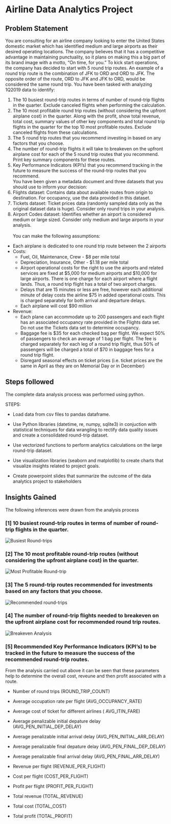 # Airline Data Analytics Project


## Problem Statement

You are consulting for an airline company looking to enter the United States domestic market which has identified medium and large airports as their desired operating locations. The company believes that it has a competitive advantage in maintaining punctuality, so it plans on making this a big part of its brand image with a motto, “On time, for you.” To kick start operations, the company has decided to start with 5 round trip routes. An example of a round trip route is the combination of JFK to ORD and ORD to JFK. The opposite order of the route, ORD to JFK and JFK to ORD, would be considered the same round trip. 
You have been tasked with analyzing 1Q2019 data to identify: 
1. The 10 busiest round-trip routes in terms of number of round-trip flights in the quarter. Exclude canceled flights when performing the calculation. 
2. The 10 most profitable round trip routes (without considering the upfront airplane cost) in the quarter. Along with the profit, show total revenue, total cost, summary values of other key components and total round trip flights in the quarter for the top 10 most profitable routes. Exclude canceled flights from these calculations. 
3. The 5 round trip routes that you recommend investing in based on any factors that you choose.
4. The number of round-trip flights it will take to breakeven on the upfront airplane cost for each of the 5 round trip routes that you recommend. Print key summary components for these routes. 
5. Key Performance Indicators (KPI’s) that you recommend tracking in the future to measure the success of the round-trip routes that you recommend. 
\
You have been given a metadata document and three datasets that you should use to inform your decision: 
1. Flights dataset: Contains data about available routes from origin to destination. For occupancy, use the data provided in this dataset. 
2. Tickets dataset: Ticket prices data (randomly sampled data only as the original dataset data is huge). Consider only round trips in your analysis. 
3. Airport Codes dataset: Identifies whether an airport is considered medium or large sized. Consider only medium and large airports in your analysis.
\
\
You can make the following assumptions: 
- Each airplane is dedicated to one round trip route between the 2 airports 
- Costs: 
  - Fuel, Oil, Maintenance, Crew - $8 per mile total 
  - Depreciation, Insurance, Other - $1.18 per mile total
  - Airport operational costs for the right to use the airports and related services are fixed at $5,000 for medium airports and $10,000 for large airports. There is one charge for each airport where a flight lands. Thus, a round trip flight has a total of two airport charges. 
  - Delays that are 15 minutes or less are free, however each additional minute of delay costs the airline $75 in added operational costs. This is charged separately for both arrival and departure delays. 
  - Each airplane will cost $90 million
- Revenue: 
  - Each plane can accommodate up to 200 passengers and each flight has an associated occupancy rate provided in the Flights data set. Do not use the Tickets data set to determine occupancy. 
  - Baggage fee is $35 for each checked bag per flight. We expect 50% of passengers to check an average of 1 bag per flight. The fee is charged separately for each leg of a round trip flight, thus 50% of passengers will be charged a total of $70 in baggage fees for a round trip flight. 
  - Disregard seasonal effects on ticket prices (i.e. ticket prices are the same in April as they are on Memorial Day or in December)

## Steps followed 

   The complete data analysis process was performed using python.

   STEPS:

- Load data from csv files to pandas dataframe.

- Use Python libraries (datetime, re, numpy, sqlite3) in conjuction with statistical techniques for data wrangling to rectify data quality issues and create a consolidated round-trip dataset.

- Use vectorized functions to perform analytics calculations on the large round-trip dataset.

- Use visualization libraries (seaborn and matplotlib) to create charts that visualize insights related to project goals.

- Create powerpoint slides that summarize the outcome of the data analytics project to stakeholders

## Insights Gained

The following inferences were drawn from the analysis process

### [1] 10 busiest round-trip routes in terms of number of round-trip flights in the quarter.

   ![Busiest Round-trips](https://github.com/Jucodez/Airline-Data-Analytics-Project/assets/102746691/8ea3297e-e9aa-4bf4-8928-d0534032ffc4)
           
### [2] The 10 most profitable round-trip routes (without considering the upfront airplane cost) in the quarter.

   ![Most Profitable Round-trip](https://github.com/Jucodez/Airline-Data-Analytics-Project/assets/102746691/c8843630-72e1-4da6-be59-16da35d4f024)
 
### [3] The 5 round-trip routes recommended for investments based on any factors that you choose.

   ![Recommended round-trips](https://github.com/Jucodez/Airline-Data-Analytics-Project/assets/102746691/7496b9ce-fe52-4e43-bd98-3f6f6786f11d)

### [4] The number of round-trip flights needed to breakeven on the upfront airplane cost for recommended round trip routes.

   ![Breakeven Analysis](https://github.com/Jucodez/Airline-Data-Analytics-Project/assets/102746691/df2116ab-0942-4e21-8169-e67e53225b6e)

### [5] Recommended Key Performance Indicators (KPI’s) to be tracked in the future to measure the success of the recommended round-trip routes.

   From the analysis carried out above it can be seen that these parameters help to determine the overall cost, reveune and then profit associated with a route.

- Number of round trips (ROUND_TRIP_COUNT)

- Average occupation rate per flight (AVG_OCCUPANCY_RATE)

- Average cost of ticket for different airlines ( AVG_ITIN_FARE)

- Average penalizable initial depature delay (AVG_PEN_INITIAL_DEP_DELAY)

- Average penalizable initial arrival delay (AVG_PEN_INITIAL_ARR_DELAY)

- Average penalizable final depature delay (AVG_PEN_FINAL_DEP_DELAY)

- Average penalizable final arrival delay (AVG_PEN_FINAL_ARR_DELAY)

- Revenue per flight (REVENUE_PER_FLIGHT)

- Cost per flight (COST_PER_FLIGHT)

- Profit per flight (PROFIT_PER_FLIGHT)

- Total revenue (TOTAL_REVENUE)

- Total cost (TOTAL_COST)

- Total profit (TOTAL_PROFIT)
